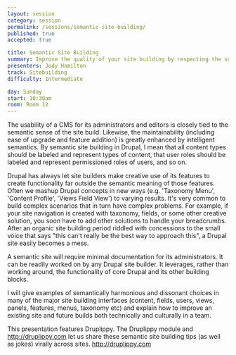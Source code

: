 ```yaml
---
layout: session
category: session
permalink: /sessions/semantic-site-building/
published: true
accepted: true

title: Semantic Site Building
summary: Improve the quality of your site building by respecting the semantics of Drupal building blocks and the naming schemes you use.
presenters: Jody Hamilton
track: Sitebuilding
difficulty: Intermediate

day: Sunday
start: 10:30am
room: Room 12
---
```


The usability of a CMS for its administrators and editors is closely tied to the semantic sense of the site build. Likewise, the maintainability (including ease of upgrade and feature addition) is greatly enhanced by intelligent semantics. By semantic site building in Drupal, I mean that all content types should be labeled and represent types of content, that user roles should be labeled and represent permissioned roles of users, and so on.

Drupal has always let site builders make creative use of its features to create functionality far outside the semantic meaning of those features. Often we mashup Drupal concepts in new ways (e.g. 'Taxonomy Menu', 'Content Profile', 'Views Field View') to varying results. It's very common to build complex scenarios that in turn have complex problems. For example, if your site navigation is created with taxonomy, fields, or some other creative solution, you soon have to add other solutions to handle your breadcrumbs. After an organic site building period riddled with concessions to the small voice that says "this can't really be the best way to approach this", a Drupal site easily becomes a mess.

A semantic site will require minimal documentation for its administrators. It can be readily worked on by any Drupal site builder. It leverages, rather than working around, the functionality of core Drupal and its other building blocks.

I will give examples of semantically harmonious and dissonant choices in many of the major site building interfaces (content, fields, users, views, panels, features, menus, taxonomy etc) and explain how to improve an existing site and future builds both technically and culturally in a team.

This presentation features Druplippy. The Druplippy module and http://druplippy.com let us share these semantic site building tips (as well as jokes) virally across sites. http://druplippy.com
